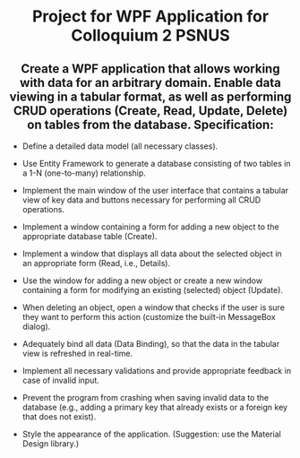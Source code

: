 <h1 align="center"><strong>Project for WPF Application for Colloquium 2 PSNUS</strong></h1>
<h2 align="center">Create a WPF application that allows working with data for an arbitrary domain. Enable data viewing in a tabular format, as well as performing CRUD operations (Create, Read, Update, Delete) on tables from the database. Specification:</h2>

- Define a detailed data model (all necessary classes).

- Use Entity Framework to generate a database consisting of two tables in a 1-N (one-to-many) relationship.

- Implement the main window of the user interface that contains a tabular view of key data and buttons necessary for performing all CRUD operations.

- Implement a window containing a form for adding a new object to the appropriate database table (Create).

- Implement a window that displays all data about the selected object in an appropriate form (Read, i.e., Details).

- Use the window for adding a new object or create a new window containing a form for modifying an existing (selected) object (Update).

- When deleting an object, open a window that checks if the user is sure they want to perform this action (customize the built-in MessageBox dialog).

- Adequately bind all data (Data Binding), so that the data in the tabular view is refreshed in real-time.

- Implement all necessary validations and provide appropriate feedback in case of invalid input.

- Prevent the program from crashing when saving invalid data to the database (e.g., adding a primary key that already exists or a foreign key that does not exist).

- Style the appearance of the application. (Suggestion: use the Material Design library.)

